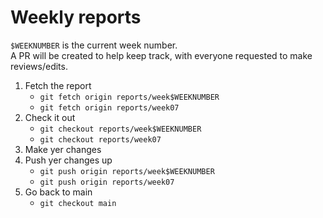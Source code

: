 # Weekly reports

``$WEEKNUMBER`` is the current week number.  
A PR will be created to help keep track, with everyone requested to make reviews/edits.  

1. Fetch the report
   * ``git fetch origin reports/week$WEEKNUMBER``
   * ``git fetch origin reports/week07``
2. Check it out
   * ``git checkout reports/week$WEEKNUMBER``
   * ``git checkout reports/week07``
3. Make yer changes
4. Push yer changes up
   * ``git push origin reports/week$WEEKNUMBER``
   * ``git push origin reports/week07``
5. Go back to main
   * ``git checkout main``